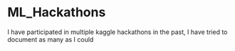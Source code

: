 # ML_Hackathons

I have participated in multiple kaggle hackathons in the past, I have tried to document as many as I could
